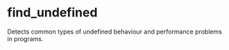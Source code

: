find_undefined
==============

Detects common types of undefined behaviour and performance problems in programs.


